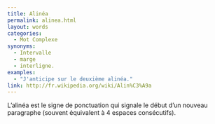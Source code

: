 ```yaml
---
title: Alinéa
permalink: alinea.html
layout: words
categories:
  - Mot Complexe
synonyms:
  - Intervalle
  - marge
  - interligne.
examples:
  - "J'anticipe sur le deuxième alinéa."
link: http://fr.wikipedia.org/wiki/Alin%C3%A9a
---
```


L’alinéa est le signe de ponctuation qui signale le début d’un nouveau paragraphe (souvent équivalent à 4 espaces consécutifs).
